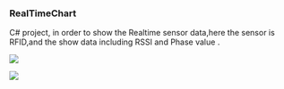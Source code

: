 ### RealTimeChart

C# project, in order to show the Realtime sensor data,here the sensor is RFID,and the show data including RSSI and Phase value .

![](https://gitee.com/github-25970295/blogImage/raw/master/img/image-20210215211544163.png)

![](https://gitee.com/github-25970295/blogImage/raw/master/img/image-20210215211711518.png)

